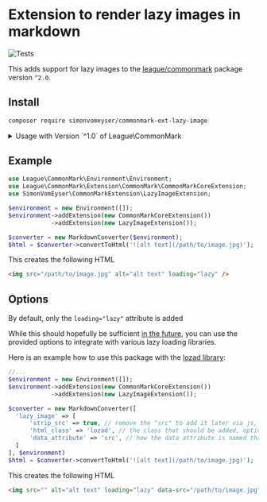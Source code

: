 # Extension to render lazy images in markdown

![Tests](https://github.com/simonvomeyser/commonmark-ext-lazy-image/workflows/Tests/badge.svg)

This adds support for lazy images to the [league/commonmark](https://github.com/thephpleague/commonmark) package version `^2.0`.

## Install

``` bash
composer require simonvomeyser/commonmark-ext-lazy-image
```

<details>
  <summary>Usage with Version `^1.0` of League\CommonMark </summary>
  
⚠️  The current version is only compatible with League\CommonMark `^2.0`, for `^1.0` install the latest version compatible version of this package like so:

``` bash
composer require simonvomeyser/commonmark-ext-lazy-image "^v1.2.0"
```

You can find the old documentation [here](https://github.com/simonvomeyser/commonmark-ext-lazy-image/tree/40fcb3ec18b1c84e21a0b0b635ad021f8ec933bd).
</details>


## Example

``` php
use League\CommonMark\Environment\Environment;
use League\CommonMark\Extension\CommonMark\CommonMarkCoreExtension;
use SimonVomEyser\CommonMarkExtension\LazyImageExtension;

$environment = new Environment([]);
$environment->addExtension(new CommonMarkCoreExtension())
            ->addExtension(new LazyImageExtension());

$converter = new MarkdownConverter($environment);
$html = $converter->convertToHtml('![alt text](/path/to/image.jpg)');
```

This creates the following HTML

```html
<img src="/path/to/image.jpg" alt="alt text" loading="lazy" />
```

## Options

By default, only the `loading="lazy"` attribute is added

While this should hopefully be sufficient [in the future](https://web.dev/native-lazy-loading/), you can use the provided options to integrate with various lazy loading libraries.

Here is an example how to use this package with the [lozad library](https://github.com/ApoorvSaxena/lozad.js):

```php
//...
$environment = new Environment([]);
$environment->addExtension(new CommonMarkCoreExtension())
            ->addExtension(new LazyImageExtension());

$converter = new MarkdownConverter([
  'lazy_image' => [
      'strip_src' => true, // remove the "src" to add it later via js, optional
      'html_class' => 'lozad', // the class that should be added, optional
      'data_attribute' => 'src', // how the data attribute is named that provides the source to get picked up by js, optional
  ]
], $environment)
$html = $converter->convertToHtml('![alt text](/path/to/image.jpg)');
```


This creates the following HTML

```html
<img src="" alt="alt text" loading="lazy" data-src="/path/to/image.jpg" class="lozad" />
```
